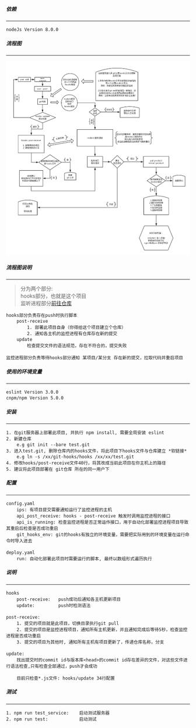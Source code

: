 ##### 依赖
----
    nodeJs Version 8.0.0


##### 流程图
----
![流程图](https://github.com/huoxuhuoxu/git-hooks/blob/master/resources/nodeJs%E5%AE%9E%E7%8E%B0Git%E5%88%86%E5%B8%83%E5%BC%8F%E8%87%AA%E5%8A%A8%E5%8C%96%E9%83%A8%E7%BD%B2%E7%B3%BB%E7%BB%9F.png "Node.js Git分布式自动化部署系统 流程图")


##### 流程图说明
----
>   分为两个部分:   
>   hooks部分，也就是这个项目   
>   监听进程部分[前往仓库](https://github.com/huoxuhuoxu/hooks-service "监控进程部分仓库")

    hooks部分负责存在push时执行脚本
        post-receive 
            1. 部署此项目自身（你得给这个项目建立个仓库）
            2. 通知各主机的监控进程有仓库存在新的提交
        update
            检查提交文件的语法规范，存在不符合的，提交失败
    
    监控进程部分负责等待hooks部分通知 某项目/某分支 存在新的提交，拉取代码并重启项目



##### 使用的环境变量
----
    eslint Version 3.0.0
    cnpm/npm Version 5.0.0



##### 安装
----
    1. 在git服务器上部署此项目, 并执行 npm install, 需要全局安装 eslint
    2. 新建仓库 
        e.g git init --bare test.git
    3. 进入test.git, 删除仓库内的hooks文件，将此项目下hooks文件与仓库建立 *软链接* 
        e.g ln -s /xx/git-hooks/hooks /xx/xx/test.git
    4. 修改hooks/post-receive文件40行，将其改成当前此项目在你主机上的路径
    5. 建议将此项目部署在 git仓库 所在的同一用户下


##### 配置
----
    config.yaml
        ips: 有项目提交需要通知运行了监控进程的主机
        api_post_receive: hooks - post-receive 触发时调用监控进程的接口
        api_is_running: 检查监控进程是否正常运作接口，用于自动化部署监控进程项目导致其重启后检查是否成功重启
        git_hooks_env: git的hooks有独立的环境变量，需要把实际用到的环境变量在运行命令时导入进去

    deploy.yaml
        run: 自动化部署此项目时需要运行的脚本, 最终以数组形式遍历执行




##### 说明
----
    hooks
        post-receive:   push成功后通知各主机更新项目
        update:         push时检测语法

    post-receive:
        1. 提交的项目就是此项目，切换目录执行git pull
        2. 提交的项目是监控进程项目，通知所有主机更新，并且通知完成后等待5秒，检查监控进程是否成功重启
        3. 提交的项目为其他时, 通知所有主机有项目更新了，传递仓库名称，分支

    update:
        找出提交时的commit id与版本库<head>的commit id存在差异的文件，对这些文件进行语法检查,只有检查全部通过，push才会成功

        目前只检查*.js文件: hooks/update 34行配置




##### 测试
----

    1. npm run test_service:    启动测试服务器
    2. npm run test:            启动测试

